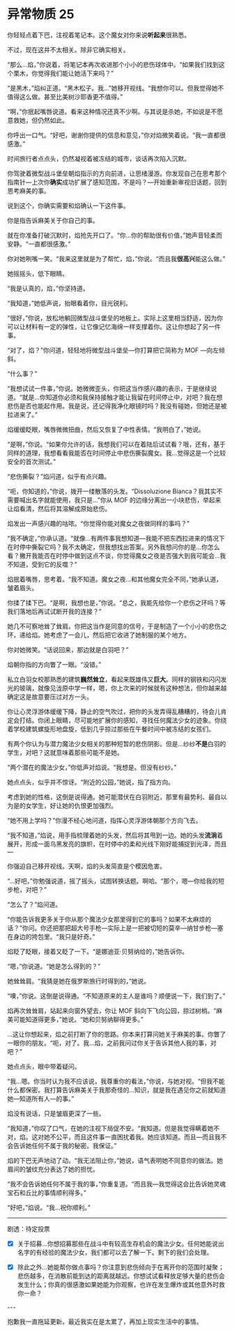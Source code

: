 # 异常物质 25

你轻轻点着下巴，注视着笔记本。这个魔女对你来说**听起来**很熟悉。

不过，现在这并不太相关。除非它确实相关。

“那么...焰，”你说着，将笔记本再次收进那个小小的悲伤球体中。“如果我们找到这个栗木，你觉得我们能让她活下来吗？”

“是黑木，”焰纠正道。“黑木松子。我...”她移开视线。“我想你可以。但我觉得她不值得这么做。甚至比美树沙耶香更不值得。”

“啊，”你抿起嘴唇说道。看来这种情况还真不少啊。与其说是杀她，不如说是不愿意救她，但仍然如此。

你呼出一口气。“好吧，谢谢你提供的信息和意见，”你对焰微笑着说。“我一直都很感激。”

时间旅行者点点头，仍然凝视着被冻结的城市，谈话再次陷入沉默。

你驾驶着微型战斗堡垒朝焰指示的方向前进，让思绪漫游。你发现自己在思考那个指南针—上次你**确实**成功扩展了感知范围，不是吗？—开始重新审视旧话题，回到思考麻美的事。

说到这个，你确实需要和焰确认一下这件事。

你是指告诉麻美关于你自己的事。

就在你准备打破沉默时，焰抢先开口了。“你...你的帮助很有价值，”她声音轻柔而安静。“一直都很感激。”

你对她咧嘴一笑。“我来这里就是为了帮忙，焰，”你说。“而且我**很高兴**能这么做。”

她摇摇头，低下眼睛。

“我是认真的，焰，”你坚持道。

“我知道，”她低声说，抬眼看着你，目光锐利。

“很好，”你说，放松地躺回微型战斗堡垒的地板上。实际上这里相当舒适，因为你可以让材料有一定的弹性，让它像记忆海绵一样支撑着你。这让你想起了另一件事。

“对了，焰？”你问道，轻轻地将微型战斗堡垒—你打算把它简称为 MOF —向左倾斜。

“什么事？”

“我想试试一件事，”你说。她微微歪头，你把这当作感兴趣的表示，于是继续说道。“就是...你知道你必须和我保持接触才能让我留在时间停止中，对吧？我在想悲伤是否也能起作用。我是说，还记得我净化眼镜时吗？我没有碰她，但她还是被拉进来了。”

焰缓缓眨眼，嘴唇微微扭曲，然后又恢复了中性表情。“我明白了，”她说。

“是啊，”你说。“如果你允许的话，我想我们可以在着陆后试试看？哦，还有，基于同样的道理，我想看看我能否在时间停止中悲伤撕裂魔女。我...觉得这是一个比较安全的首次测试。”

“悲伤撕裂？”焰问道，似乎有点兴趣。

“呃，你知道的，”你说，拨开一缕散落的头发。“Dissoluzione Bianca？我其实不需要喊出名字就能使用，我只是...”你从 MOF 的边缘分离出一小块悲伤，举起来让焰看清，然后将其溶解成原始悲伤。

焰发出一声感兴趣的咕哝。“你觉得你能对魔女之夜做同样的事吗？”

“我不确定，”你承认道。“就像...有两件事我想知道—我能不把东西拉进来的情况下在时停中撕裂它吗？我不太确定，但我想找出答案。另外我想问你的是...你怎么看？撇开我能否在时停中做到这点不谈，你觉得魔女之夜是否强大到我可能会...我不知道，受到它的反噬？”

焰抿着嘴唇，思考着。“我不知道。魔女之夜...和其他魔女完全不同，”她承认道，皱着眉头。

你揉了揉下巴。“是啊，我想也是，”你说。“总之，我能先给你一个悲伤之环吗？等我们落地后再试试断开我的连接？”

她几不可察地耸了耸肩。你把这当作是同意的信号，于是制造了一个小小的悲伤之环，递给焰。她考虑了一会儿，然后把它收进了她制服的某个地方。

你对她微笑。“话说回来，那边就是白羽吧？”

焰朝你指的方向瞥了一眼。“没错。”

私立白羽女校那熟悉的建筑**巍然耸立**，看起来既雄伟又**巨大**。同样的钢铁和闪闪发光的玻璃，就像见泷原中学一样，嗯，你上次来的时候就有这种想法，但你越来越确定这是故意要压过对方一头。

你让心灵浮游体缓缓下降，静止的空气吹过，把你的头发弄得乱糟糟的，待会儿肯定会打结。你闭上眼睛，尽可能地扩展你的感知，寻找任何魔法少女的迹象。你绕着学校建筑螺旋形地盘旋，低到几乎掠过那些在午餐时间中被冻结的女孩们。

有两个你认为与潜力魔法少女相关的那种短暂的悲伤阴影。但是...纱纱**不是**白羽的学生，对吧？这就意味着那些可能不是她。

“两个潜在的魔法少女，”你低声对焰说。“我想是。但没有纱纱。”

她点点头，似乎并不惊讶。“附近的公园，”她说，指了指方向。

考虑到她的性格，这倒是说得通。她可能潜伏在白羽附近，那里有最势利、最自以为是的女学生，好让她的仇恨更加强烈。

“她不用上学吗？”你漫不经心地问道，指挥心灵浮游体朝那个方向飞去。

“我不知道，”焰说，用手指梳理着她的头发，然后将其甩到一边。她的头发**流淌**着展开，形成一面乌黑发亮的旗帜，在时停中的柔和光线下刚好能捕捉到光泽，而且—

你强迫自己移开视线。天啊，焰的头发简直是个模因危害。

“...好吧，”你勉强说道，摇了摇头，试图转换话题。啊哈。“那个，嗯—你给我的短步枪，对吧？”

“怎么了？”焰问道。

“你能告诉我更多关于你从那个魔法少女那里得到它的事吗？如果不太麻烦的话？”你问。你还把那把超大号手枪—实际上是一把被切短的莫辛—纳甘步枪—塞在身边的挎包里。“我只是好奇。”

焰眨了眨眼，接着又眨了一下。“是娜迪亚·贝努纳给的，”她告诉你。

“嗯，”你说道。“她是怎么得到的？”

她耸耸肩。“我猜是她在俄罗斯旅行时得到的，”她说。

“噢，”你说。这倒是说得通。“不知道原来的主人是谁吗？顺便说一下，我们到了。”

焰再次耸耸肩，站起来向窗外望去，你让 MOF 斜向下飞向公园，掠过树梢。“麻美可能知道得更多，”她说。“她和贝努纳聊得更多。”

...这让你想起来，焰之前打断了你的思路。你本来打算问她关于麻美的事。你瞥了一眼你的朋友。“呃，对了。我...焰，之前我问过你关于告诉其他人我的事，对吧？”

她点点头，眼中带着疑问。

“我...嗯。你当时认为我不应该说，我尊重你的看法，”你说，与她对视。“但我不能什么都保密。我打算告诉麻美关于我那奇怪的...知识，就是我在遇见你之前就知道她—知道所有人—的事。”

焰没有说话，只是皱眉更深了一些。

“我知道，”你叹了口气，在她的注视下局促不安。“我知道。但是我觉得瞒着她不对，焰。这对她不公平，而且这件事一直困扰着我。她应该知道。而且—而且我不会告诉她任何不属于我的秘密。我保证。”

焰的下巴无声地动了动。“我无法阻止你，”她说，语气表明她不同意你的做法。她眉间的皱纹充分表达了她的担忧。

“我不会告诉她任何不属于我的事，”你重复道。“而且我—我觉得这会比告诉她灵魂宝石和丘比的事情顺利得多。”

“好吧，”焰说。“我...祝你顺利。”

---

剧透：待定投票

- [x] 关于招募...你想招募那些在战斗中有较高生存机会的魔法少女。任何她能说出名字的有经验的魔法少女，我们都可以去了解一下。剩下的我们会处理。

- [x] 除此之外...她能帮你做点事吗？你注意到悲伤倾向于在离开你的范围时凝聚；悲伤越多，在消散前能到达的距离就越远。你想试试看释放足够大量的悲伤会发生什么；你真的很感激如果她能为你观察，也许在发生爆炸或其他意外时救你一命？

---​

抱歉我一直拖延更新。最近我实在是太累了，再加上现实生活中的事情。
